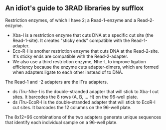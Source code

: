 ## An idiot's guide to 3RAD libraries by sufflox

Restriction enzymes, of which I have 2; a Read-1-enzyme and a Read-2-enzyme.
  * Xba-I is a restriction enzyme that cuts DNA at a specific cut site (the Read-1-site). It creates "sticky ends" compatible with the Read-1-adapter.
  * Eco-R-I is another restriction enzyme that cuts DNA at the Read-2-site. It's sticky ends are compatible with the Read-2-adapter.
  * We also use a third restriction enzyme, Nhe-I, to improve ligation efficiency because the enzyme cuts adapter-dimers, which are formed when adapters ligate to each other instead of to DNA.

The Read-1 and -2 adapters are the iTru adapters.
  * ds iTru-Nhe-I is the double-stranded adapter that will stick to Xba-I cut sites. It barcodes the 8 rows (A, B, ... H) on the 96-well plate.
  * ds iTru-EcoR-I is the double-stranded adapter that will stick to EcoR-I cut sites. It barcodes the 12 columns on the 96-well plate.
    
The 8x12=96 combinations of the two adapters generate unique sequences that identify each individual sample on a 96-well plate.
